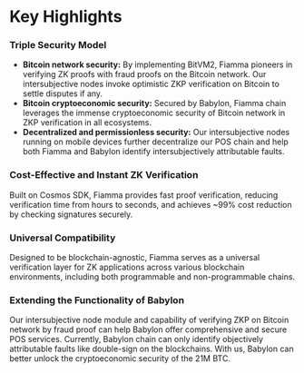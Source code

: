 # Key Highlights

### **Triple Security Model**

* **Bitcoin network security:** By implementing BitVM2, Fiamma pioneers in verifying ZK proofs with fraud proofs on the Bitcoin network. Our intersubjective nodes invoke optimistic ZKP verification on Bitcoin to settle disputes if any.
* **Bitcoin cryptoeconomic security:** Secured by Babylon, Fiamma chain leverages the immense cryptoeconomic security of Bitcoin network in ZKP verification in all ecosystems.
* **Decentralized and permissionless security:** Our intersubjective nodes running on mobile devices further decentralize our POS chain and help both Fiamma and Babylon identify intersubjectively attributable faults.

### **Cost-Effective and Instant ZK Verification**

Built on Cosmos SDK, Fiamma provides fast proof verification, reducing verification time from hours to seconds, and achieves \~99% cost reduction by checking signatures securely.

### **Universal Compatibility**

Designed to be blockchain-agnostic, Fiamma serves as a universal verification layer for ZK applications across various blockchain environments, including both programmable and non-programmable chains.

### **Extending the Functionality of Babylon**

Our intersubjective node module and capability of verifying ZKP on Bitcoin network by fraud proof can help Babylon offer comprehensive and secure POS services. Currently, Babylon chain can only identify objectively attributable faults like double-sign on the blockchains. With us, Babylon can better unlock the cryptoeconomic security of the 21M BTC.
